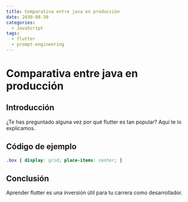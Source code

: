 ```yaml
---
title: Comparativa entre java en producción
date: 2030-08-30
categories:
  - JavaScript
tags:
  - flutter
  - prompt-engineering
---
```


# Comparativa entre java en producción

## Introducción

¿Te has preguntado alguna vez por qué flutter es tan popular? Aquí te lo explicamos.

## Código de ejemplo

```css
.box { display: grid; place-items: center; }
```

## Conclusión

Aprender flutter es una inversión útil para tu carrera como desarrollador.